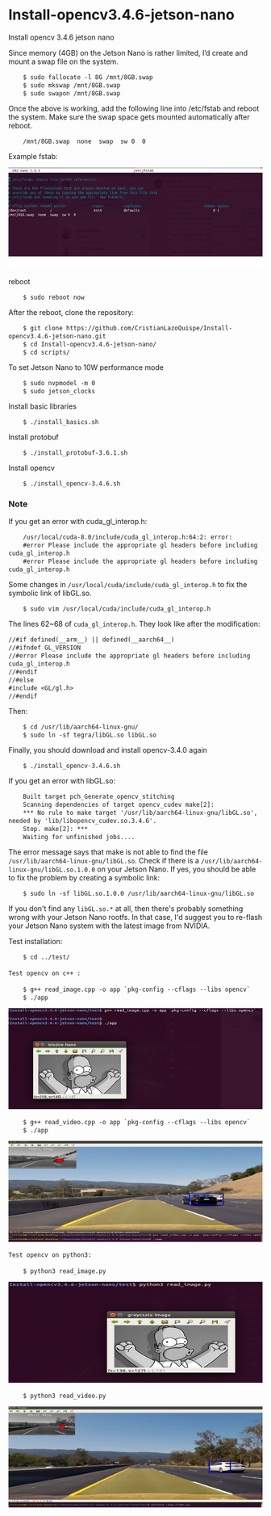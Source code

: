 # Install-opencv3.4.6-jetson-nano
Install opencv 3.4.6 jetson nano


Since memory (4GB) on the Jetson Nano is rather limited, I’d create and mount a swap file on the system. 


		$ sudo fallocate -l 8G /mnt/8GB.swap
		$ sudo mkswap /mnt/8GB.swap
		$ sudo swapon /mnt/8GB.swap

Once the above is working, add the following line into /etc/fstab and reboot the system. Make sure the swap space gets mounted automatically after reboot.

		/mnt/8GB.swap  none  swap  sw 0  0
Example fstab:

<img src="scripts/fstab.png?raw=true" width="600" height = "200"/>

reboot

		$ sudo reboot now

After the reboot, clone the repository:

		$ git clone https://github.com/CristianLazoQuispe/Install-opencv3.4.6-jetson-nano.git
		$ cd Install-opencv3.4.6-jetson-nano/
		$ cd scripts/

To set Jetson Nano to 10W performance mode

		$ sudo nvpmodel -m 0
		$ sudo jetson_clocks

Install basic libraries

		$ ./install_basics.sh

Install protobuf

		$ ./install_protobuf-3.6.1.sh

Install opencv

		$ ./install_opencv-3.4.6.sh

### Note 
If you get an error with cuda_gl_interop.h:

		
		/usr/local/cuda-8.0/include/cuda_gl_interop.h:64:2: error: 
		#error Please include the appropriate gl headers before including cuda_gl_interop.h
		#error Please include the appropriate gl headers before including cuda_gl_interop.h
		

Some changes in ```/usr/local/cuda/include/cuda_gl_interop.h``` to fix the symbolic link of libGL.so.

		$ sudo vim /usr/local/cuda/include/cuda_gl_interop.h

The lines 62~68 of ```cuda_gl_interop.h```. They look like after the modification:
	
	//#if defined(__arm__) || defined(__aarch64__)
	//#ifndef GL_VERSION
	//#error Please include the appropriate gl headers before including cuda_gl_interop.h
	//#endif
	//#else
	#include <GL/gl.h>
	//#endif

Then:

		$ cd /usr/lib/aarch64-linux-gnu/
		$ sudo ln -sf tegra/libGL.so libGL.so



Finally, you should download and install opencv-3.4.0 again

		$ ./install_opencv-3.4.6.sh



If you get an error with libGL.so:

		Built target pch_Generate_opencv_stitching 
		Scanning dependencies of target opencv_cudev make[2]: 
		*** No rule to make target '/usr/lib/aarch64-linux-gnu/libGL.so', needed by 'lib/libopencv_cudev.so.3.4.6'. 
		Stop. make[2]: *** 
		Waiting for unfinished jobs....
		
	
The error message says that make is not able to find the file ```/usr/lib/aarch64-linux-gnu/libGL.so```. Check if there is a ```/usr/lib/aarch64-linux-gnu/libGL.so.1.0.0``` on your Jetson Nano. If yes, you should be able to fix the problem by creating a symbolic link:

		$ sudo ln -sf libGL.so.1.0.0 /usr/lib/aarch64-linux-gnu/libGL.so
	
If you don't find any ```libGL.so.*``` at all, then there's probably something wrong with your Jetson Nano rootfs. In that case, I'd suggest you to re-flash your Jetson Nano system with the latest image from NVIDIA.


Test installation:

		$ cd ../test/

	Test opencv on c++ :

		$ g++ read_image.cpp -o app `pkg-config --cflags --libs opencv`
		$ ./app 
	
<img src="results/test_cplusplus.png?raw=true" width="600" height = "200"/>

		$ g++ read_video.cpp -o app `pkg-config --cflags --libs opencv`
		$ ./app
	
<img src="results/result_video_cplus_clpus.png?raw=true" width="600" height = "200"/>

	Test opencv on python3:

		$ python3 read_image.py 

<img src="results/test_python3.png?raw=true" width="600" height = "200"/>

		$ python3 read_video.py 

<img src="results/result_video_python.png?raw=true" width="600" height = "200"/>

	
